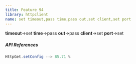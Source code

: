 ```yaml
---
title: Feature 94
library: httpclient
name: set timeout,pass time,pass out,set client,set port
---
```


**timeout**->set **time**->pass **out**->pass **client**->set **port**->set 

##### API References

```java
HttpGet.setConfig --> 85.71 %
```
